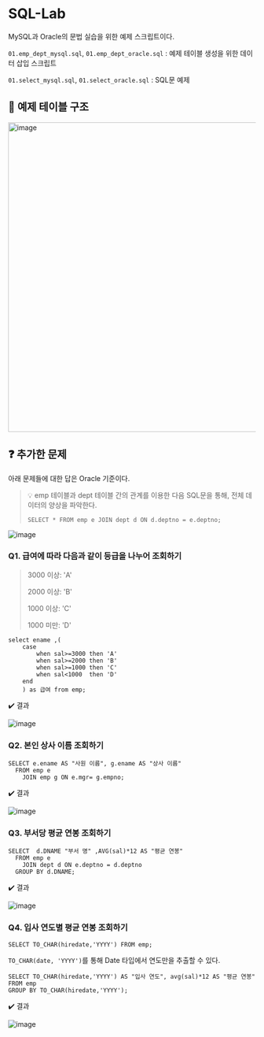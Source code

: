 # SQL-Lab

MySQL과 Oracle의 문법 실습을 위한 예제 스크립트이다.

`01.emp_dept_mysql.sql`, `01.emp_dept_oracle.sql` : 예제 테이블 생성을 위한 데이터 삽입 스크립트

`01.select_mysql.sql`, `01.select_oracle.sql` : SQL문 예제 

## 📁 예제 테이블 구조

<img width="629" alt="image" src="https://github.com/user-attachments/assets/9781656f-c2c1-46bd-8d9e-1297b3e5f8ff" />

## ❓ 추가한 문제

아래 문제들에 대한 답은 Oracle 기준이다.

> 💡 emp 테이블과 dept 테이블 간의 관계를 이용한 다음 SQL문을 통해, 전체 데이터의 양상을 파악한다.
> ```
> SELECT * FROM emp e JOIN dept d ON d.deptno = e.deptno;
> ```

![image](https://github.com/user-attachments/assets/16df4a3d-6226-4f73-b959-9e309162e99b)

### Q1. 급여에 따라 다음과 같이 등급을 나누어 조회하기

> 3000 이상: 'A'
> 
> 2000 이상: 'B'
> 
> 1000 이상: 'C'
> 
> 1000 미만: 'D'

```
select ename ,(
    case
        when sal>=3000 then 'A'
        when sal>=2000 then 'B'
        when sal>=1000 then 'C'
        when sal<1000  then 'D'
    end
    ) as 급여 from emp;
```

✔️ 결과

![image](https://github.com/user-attachments/assets/209c0b5a-66fd-4d3a-8b01-633ecd4944c3)

### Q2. 본인 상사 이름 조회하기

```
SELECT e.ename AS "사원 이름", g.ename AS "상사 이름"
  FROM emp e
    JOIN emp g ON e.mgr= g.empno;
```

✔️ 결과

![image](https://github.com/user-attachments/assets/0d7ec729-225d-4488-8487-5cc2e0a2e29d)

### Q3. 부서당 평균 연봉 조회하기

```
SELECT  d.DNAME "부서 명" ,AVG(sal)*12 AS "평균 연봉"
  FROM emp e
    JOIN dept d ON e.deptno = d.deptno
  GROUP BY d.DNAME;
```

✔️ 결과

![image](https://github.com/user-attachments/assets/968d934a-ebbd-4a63-b32a-8b8df8d9bfe9)

### Q4. 입사 연도별 평균 연봉 조회하기

```
SELECT TO_CHAR(hiredate,'YYYY') FROM emp;
```

`TO_CHAR(date, 'YYYY')`를 통해 Date 타입에서 연도만을 추출할 수 있다.

```
SELECT TO_CHAR(hiredate,'YYYY') AS "입사 연도", avg(sal)*12 AS "평균 연봉"
FROM emp
GROUP BY TO_CHAR(hiredate,'YYYY');
```

✔️ 결과

![image](https://github.com/user-attachments/assets/80a63644-36fe-4a47-bf07-1aeee1e1b6ca)
